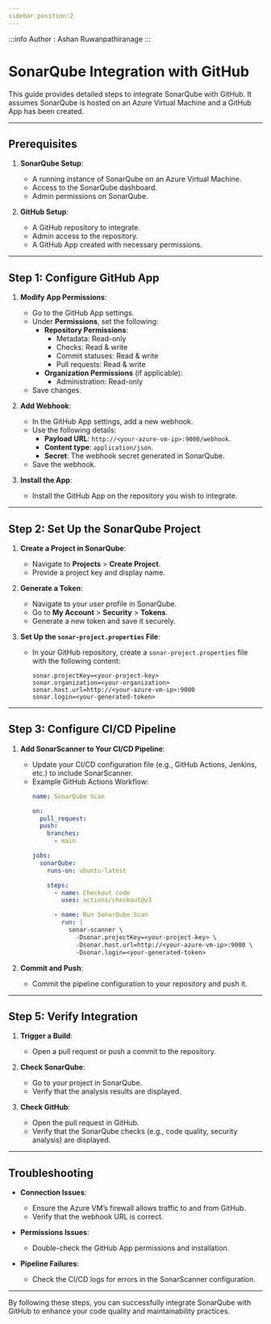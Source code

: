 ```yaml
---
sidebar_position:2
---
```


:::info
Author : Ashan Ruwanpathiranage 
:::

# SonarQube Integration with GitHub

This guide provides detailed steps to integrate SonarQube with GitHub. It assumes SonarQube is hosted on an Azure Virtual Machine and a GitHub App has been created.

---

## Prerequisites

1. **SonarQube Setup**:
   - A running instance of SonarQube on an Azure Virtual Machine.
   - Access to the SonarQube dashboard.
   - Admin permissions on SonarQube.

2. **GitHub Setup**:
   - A GitHub repository to integrate.
   - Admin access to the repository.
   - A GitHub App created with necessary permissions.

---

## Step 1: Configure GitHub App

1. **Modify App Permissions**:
   - Go to the GitHub App settings.
   - Under **Permissions**, set the following:
     - **Repository Permissions**: 
       - Metadata: Read-only
       - Checks: Read & write
       - Commit statuses: Read & write
       - Pull requests: Read & write
     - **Organization Permissions** (if applicable): 
       - Administration: Read-only
   - Save changes.

2. **Add Webhook**:
   - In the GitHub App settings, add a new webhook.
   - Use the following details:
     - **Payload URL**: `http://<your-azure-vm-ip>:9000/webhook`.
     - **Content type**: `application/json`.
     - **Secret**: The webhook secret generated in SonarQube.
   - Save the webhook.

3. **Install the App**:
   - Install the GitHub App on the repository you wish to integrate.

---

## Step 2: Set Up the SonarQube Project

1. **Create a Project in SonarQube**:
   - Navigate to **Projects** > **Create Project**.
   - Provide a project key and display name.

2. **Generate a Token**:
   - Navigate to your user profile in SonarQube.
   - Go to **My Account** > **Security** > **Tokens**.
   - Generate a new token and save it securely.

3. **Set Up the `sonar-project.properties` File**:
   - In your GitHub repository, create a `sonar-project.properties` file with the following content:
     ```properties
     sonar.projectKey=<your-project-key>
     sonar.organization=<your-organization>
     sonar.host.url=http://<your-azure-vm-ip>:9000
     sonar.login=<your-generated-token>
     ```

---

## Step 3: Configure CI/CD Pipeline

1. **Add SonarScanner to Your CI/CD Pipeline**:
   - Update your CI/CD configuration file (e.g., GitHub Actions, Jenkins, etc.) to include SonarScanner.
   - Example GitHub Actions Workflow:
     ```yaml
     name: SonarQube Scan

     on:
       pull_request:
       push:
         branches:
           - main

     jobs:
       sonarQube:
         runs-on: ubuntu-latest

         steps:
           - name: Checkout code
             uses: actions/checkout@v3

           - name: Run SonarQube Scan
             run: |
               sonar-scanner \
                 -Dsonar.projectKey=<your-project-key> \
                 -Dsonar.host.url=http://<your-azure-vm-ip>:9000 \
                 -Dsonar.login=<your-generated-token>
     ```

2. **Commit and Push**:
   - Commit the pipeline configuration to your repository and push it.

---

## Step 5: Verify Integration

1. **Trigger a Build**:
   - Open a pull request or push a commit to the repository.

2. **Check SonarQube**:
   - Go to your project in SonarQube.
   - Verify that the analysis results are displayed.

3. **Check GitHub**:
   - Open the pull request in GitHub.
   - Verify that the SonarQube checks (e.g., code quality, security analysis) are displayed.

---

## Troubleshooting

- **Connection Issues**:
  - Ensure the Azure VM’s firewall allows traffic to and from GitHub.
  - Verify that the webhook URL is correct.

- **Permissions Issues**:
  - Double-check the GitHub App permissions and installation.

- **Pipeline Failures**:
  - Check the CI/CD logs for errors in the SonarScanner configuration.

---

By following these steps, you can successfully integrate SonarQube with GitHub to enhance your code quality and maintainability practices.
